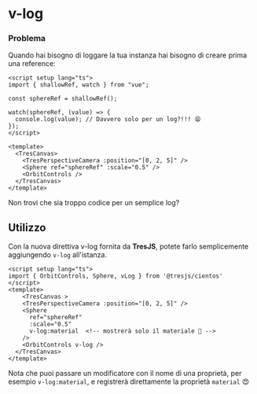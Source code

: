 # v-log

### Problema

Quando hai bisogno di loggare la tua instanza hai bisogno di creare prima una reference:

```vue
<script setup lang="ts">
import { shallowRef, watch } from "vue";

const sphereRef = shallowRef();

watch(sphereRef, (value) => {
  console.log(value); // Davvero solo per un log?!!! 😫
});
</script>

<template>
  <TresCanvas>
    <TresPerspectiveCamera :position="[0, 2, 5]" />
    <Sphere ref="sphereRef" :scale="0.5" />
    <OrbitControls />
  </TresCanvas>
</template>
```

Non trovi che sia troppo codice per un semplice log?

## Utilizzo

Con la nuova direttiva v-log fornita da **TresJS**, potete farlo semplicemente aggiungendo `v-log` all'istanza.

```vue{2,10,12}
<script setup lang="ts">
import { OrbitControls, Sphere, vLog } from '@tresjs/cientos'
</script>
<template>
    <TresCanvas >
    <TresPerspectiveCamera :position="[0, 2, 5]" />
    <Sphere
      ref="sphereRef"
      :scale="0.5"
      v-log:material  <!-- mostrerà solo il materiale 🎉 -->
    />
    <OrbitControls v-log />
  </TresCanvas>
</template>
```

Nota che puoi passare un modificatore con il nome di una proprietà, per esempio `v-log:material`, e registrerà direttamente la proprietà `material` 😍
